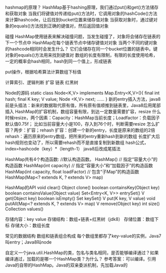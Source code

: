 hashmap的原理？
HashMap基于hashing原理，我们通过put()和get()方法储存和获取对象
当我们将键值对传递给put()方法时，它调用对象的hashCode()方法来计算hashcode，让后找到bucket位置来储存值对象
当获取对象时，通过键对象的equals()方法找到正确的键值对，然后返回值对象

碰撞
HashMap使用链表来解决碰撞问题，当发生碰撞了，对象将会储存在链表的下一个节点中
HashMap在每个链表节点中储存键值对对象
当两个不同的键对象的hashcode相同时会发生什么？ 
它们会储存在同一个bucket位置的链表中。键对象的equals()方法用来找到键值对
数组的长度有限制，有限的长度使用哈希，一定的概率会hash相同，hash到同一个值上，形成链表

put操作，根据哈希算法计算数组下标值

计算索引、逻辑判断
扩容
链表
红黑树

Node的源码
static class Node<K,V> implements Map.Entry<K,V>(){
     final int hash;
     final K key;
     V value;
     Node <K,V> next;
     ……
}
新的entry插入方法，java8前是头插法：新来的数据取代原有值，所有原有值顺推到链表里，Java8后用尾部插入
HashMap的扩容机制，数组容量有限，到达一定数量需要扩容，resize
什么时候resize，两个因素：Capacity：HashMap当前长度；Loadfactor：负载因子默认值0.75f；
 比如当前容量大小是100，存入到76个时，判断需要resize
怎么扩容？两步：扩容；rehash
     扩容：创建一个新的entry，长度是原来的数组的2倍
     rehash：遍历原来的entry数组，把所来的entry重新hash到新的数组   长度扩大后hash规则也变动了，所以需要rehash而不是直接复制到新数组
          hash公式，index=hashcode（key）*（length-1）
java8后改成尾插法


HashMap共有4个构造函数:
//默认构造函数。
HashMap()
// 指定“容量大小”的构造函数
HashMap(int capacity)
// 指定“容量大小”和“加载因子”的构造函数
HashMap(int capacity, float loadFactor)
// 包含“子Map”的构造函数
HashMap(Map<? extends K, ? extends V> map)

HashMap的API
void                 clear()
Object               clone()
boolean              containsKey(Object key)
boolean              containsValue(Object value)
Set<Entry<K, V>>     entrySet()
V                    get(Object key)
boolean              isEmpty()
Set<K>               keySet()
V                    put(K key, V value)
void                 putAll(Map<? extends K, ? extends V> map)
V                    remove(Object key)
int                  size()
Collection<V>        values()

存储内容：key value
存储结构：数组+链表+红黑树（jdk8）
存储位置：数组下标
存储大小：数组长度

常见的数据结构
数组和链表组合构成
每个数组里都存了key-value的实例，Java7叫entry；Java8叫node

自定义一个java.util.HashMap的类，包名与类名相同，是否能够编译通过？如果编译通过，加载的是哪一个HashMap类？为什么？
参考答案：可以编译。引用Java的自带的HashMap。Java的双亲委派机制，先加载Java的